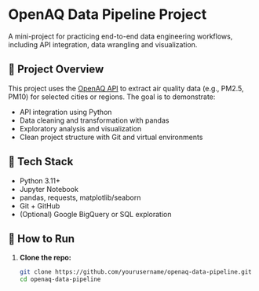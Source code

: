 # OpenAQ Data Pipeline Project

A mini-project for practicing end-to-end data engineering workflows, including API integration, data wrangling and visualization.

## 📌 Project Overview

This project uses the [OpenAQ API](https://docs.openaq.org/) to extract air quality data (e.g., PM2.5, PM10) for selected cities or regions. The goal is to demonstrate:

- API integration using Python
- Data cleaning and transformation with pandas
- Exploratory analysis and visualization
- Clean project structure with Git and virtual environments

## 🧰 Tech Stack

- Python 3.11+
- Jupyter Notebook
- pandas, requests, matplotlib/seaborn
- Git + GitHub
- (Optional) Google BigQuery or SQL exploration

## 🚀 How to Run

1. **Clone the repo:**
   ```bash
   git clone https://github.com/yourusername/openaq-data-pipeline.git
   cd openaq-data-pipeline
